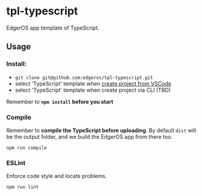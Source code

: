 # tpl-typescript

EdgerOS app template of TypeScript.

## Usage

### Install:

- `git clone git@github.com:edgeros/tpl-typescript.git`
- select 'TypeScript' template when [create project from VSCode](https://marketplace.visualstudio.com/items?itemName=edgeros.edgeros)
- select 'TypeScript' template when create project via CLI (TBD)

Remember to **`npm install` before you start**

### Compile

Remember to **compile the TypeScript before uploading**. By default `dist` will be the output folder, and we build the EdgerOS app from there too.

```shell
npm run compile
```

### ESLint

Enforce code style and locate problems.

```shell
npm run lint
```
